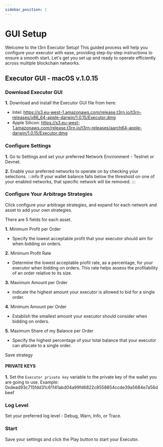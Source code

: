 ```yaml
---
sidebar_position: 1
---
```


# GUI Setup

Welcome to the t3rn Executor Setup! This guided process will help you configure your executor with ease, providing step-by-step instructions to ensure a smooth start. Let's get you set up and ready to operate efficiently across multiple blockchain networks.

## Executor GUI - macOS v.1.0.15

### Download Executor GUI

**1.** Download and install the Executor GUI file from here:

- Intel: https://s3.eu-west-1.amazonaws.com/release.t3rn.io/t3rn-releases/x86_64-apple-darwin/1.0.15/Executor.dmg
- Apple Silicon: https://s3.eu-west-1.amazonaws.com/release.t3rn.io/t3rn-releases/aarch64-apple-darwin/1.0.15/Executor.dmg

### Configure Settings

**1.** Go to Settings and set your preferred Network Environment - Testnet or Devnet.

**2.** Enable your preferred networks to operate on by checking your selections.
:::info If your wallet balance falls below the threshold on one of your enabled networks, that specific network will be removed.
:::

### Configure Your Arbitrage Strategies

Click configure your arbitrage strategies, and expand for each network and asset to add your own strategies.

There are 5 fields for each asset.

**1.** Minimum Profit per Order

- Specify the lowest acceptable profit that your executor should aim for when bidding on orders.

**2.** Minimum Profit Rate

- Determine the lowest acceptable profit rate, as a percentage, for your executor when bidding on orders. This rate helps assess the profitability of an order relative to its size.

**3.** Maximum Amount per Order

- Indicate the highest amount your executor is allowed to bid for a single order.

**4.** Minimum Amount per Order

- Establish the smallest amount your executor should consider when bidding on orders.

**5.** Maximum Share of my Balance per Order

- Specify the highest percentage of your total balance that your executor can allocate to a single order.

Save strategy

#### PRIVATE KEYS

**1.** Set the `Executor private key` variable to the private key of the wallet you are going to use. Example: 0xdead93c715fdd31c61141abd04a99fd6822c8558854ccde39a5684e7a56dbeef

### Log Level

Set your preferred log level - Debug, Warn, Info, or Trace.

### Start

Save your settings and click the Play button to start your Executor.
